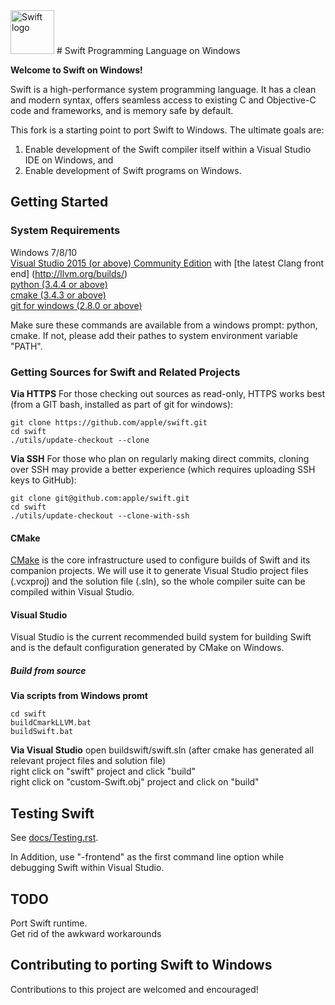 <img src="https://swift.org/assets/images/swift.svg" alt="Swift logo" height="70" >
# Swift Programming Language on Windows

**Welcome to Swift on Windows!**

Swift is a high-performance system programming language.  It has a clean
and modern syntax, offers seamless access to existing C and Objective-C code
and frameworks, and is memory safe by default.

This fork is a starting point to port Swift to Windows. The ultimate goals are:

1) Enable development of the Swift compiler itself within a Visual Studio IDE on Windows, and  
2) Enable development of Swift programs on Windows.

 
## Getting Started 


### System Requirements

Windows 7/8/10  
[Visual Studio 2015 (or above) Community Edition](https://www.visualstudio.com/en-us/downloads/download-visual-studio-vs.aspx) with [the latest Clang front end] (http://llvm.org/builds/)  
[python (3.4.4 or above)](https://www.python.org/downloads/windows/)  
[cmake (3.4.3 or above)](https://cmake.org/download)  
[git for windows (2.8.0 or above)](https://git-scm.com/download/win)

Make sure these commands are available from a windows prompt: python, cmake. If not, please add their pathes to system environment variable "PATH". 

### Getting Sources for Swift and Related Projects

**Via HTTPS**  For those checking out sources as read-only, HTTPS works best (from a GIT bash, installed as part of git for windows):

    git clone https://github.com/apple/swift.git
    cd swift
    ./utils/update-checkout --clone

**Via SSH**  For those who plan on regularly making direct commits,
cloning over SSH may provide a better experience (which requires
uploading SSH keys to GitHub):

    git clone git@github.com:apple/swift.git
    cd swift
    ./utils/update-checkout --clone-with-ssh

#### CMake
[CMake](http://cmake.org) is the core infrastructure used to configure builds of
Swift and its companion projects. We will use it to generate Visual Studio project files (.vcxproj) and the solution file (.sln), so the 
whole compiler suite can be compiled within Visual Studio.

#### Visual Studio
Visual Studio is the current recommended build system
for building Swift and is the default configuration generated by CMake on Windows.

##### Build from source
**Via scripts from Windows promt**

    cd swift  
	buildCmarkLLVM.bat  
	buildSwift.bat    
	
**Via Visual Studio**
    open buildswift/swift.sln (after cmake has generated all relevant project files and solution file)  
	right click on "swift" project and click "build"   
	right click on "custom-Swift.obj" project and click on "build"  

## Testing Swift

See [docs/Testing.rst](docs/Testing.rst).

In Addition, use "-frontend" as the first command line option while debugging Swift within Visual Studio.

## TODO

Port Swift runtime.   
Get rid of the awkward workarounds 

## Contributing to porting Swift to Windows

Contributions to this project are welcomed and encouraged! 